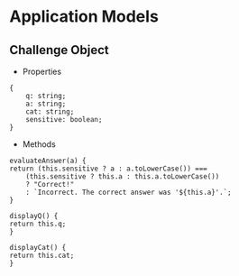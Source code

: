 # Application Models

## Challenge Object

- Properties

```
{
    q: string;
    a: string;
    cat: string;
    sensitive: boolean;
}
```

- Methods

```
evaluateAnswer(a) {
return (this.sensitive ? a : a.toLowerCase()) ===
    (this.sensitive ? this.a : this.a.toLowerCase())
    ? "Correct!"
    : `Incorrect. The correct answer was '${this.a}'.`;
}

displayQ() {
return this.q;
}

displayCat() {
return this.cat;
}
```
